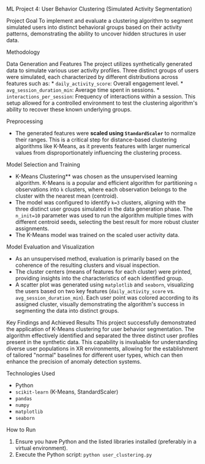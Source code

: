 ML Project 4: User Behavior Clustering (Simulated Activity Segmentation)

Project Goal
To implement and evaluate a clustering algorithm to segment simulated users into distinct behavioral groups based on their activity patterns, demonstrating the ability to uncover hidden structures in user data.

Methodology

Data Generation and Features
The project utilizes synthetically generated data to simulate various user activity profiles.
Three distinct groups of users were simulated, each characterized by different distributions across features such as:
    * `daily_activity_score`: Overall engagement level.
    * `avg_session_duration_min`: Average time spent in sessions.
    * `interactions_per_session`: Frequency of interactions within a session.
This setup allowed for a controlled environment to test the clustering algorithm's ability to recover these known underlying groups.

Preprocessing
* The generated features were **scaled using `StandardScaler`** to normalize their ranges. This is a critical step for distance-based clustering algorithms like K-Means, as it prevents features with larger numerical values from disproportionately influencing the clustering process.

Model Selection and Training
* K-Means Clustering** was chosen as the unsupervised learning algorithm. K-Means is a popular and efficient algorithm for partitioning `n` observations into `k` clusters, where each observation belongs to the cluster with the nearest mean (centroid).
* The model was configured to identify `k=3` clusters, aligning with the three distinct user groups simulated in the data generation phase. The `n_init=10` parameter was used to run the algorithm multiple times with different centroid seeds, selecting the best result for more robust cluster assignments.
* The K-Means model was trained on the scaled user activity data.

Model Evaluation and Visualization
* As an unsupervised method, evaluation is primarily based on the coherence of the resulting clusters and visual inspection.
* The cluster centers (means of features for each cluster) were printed, providing insights into the characteristics of each identified group.
* A scatter plot was generated using `matplotlib` and `seaborn`, visualizing the users based on two key features (`daily_activity_score` vs. `avg_session_duration_min`). Each user point was colored according to its assigned cluster, visually demonstrating the algorithm's success in segmenting the data into distinct groups.

Key Findings and Achieved Results
This project successfully demonstrated the application of K-Means clustering for user behavior segmentation. The algorithm effectively identified and separated the three distinct user profiles present in the synthetic data. This capability is invaluable for understanding diverse user populations in XR environments, allowing for the establishment of tailored "normal" baselines for different user types, which can then enhance the precision of anomaly detection systems.

Technologies Used
* Python
* `scikit-learn` (K-Means, StandardScaler)
* `pandas`
* `numpy`
* `matplotlib`
* `seaborn`

How to Run
1.  Ensure you have Python and the listed libraries installed (preferably in a virtual environment).
2.  Execute the Python script: `python user_clustering.py`
